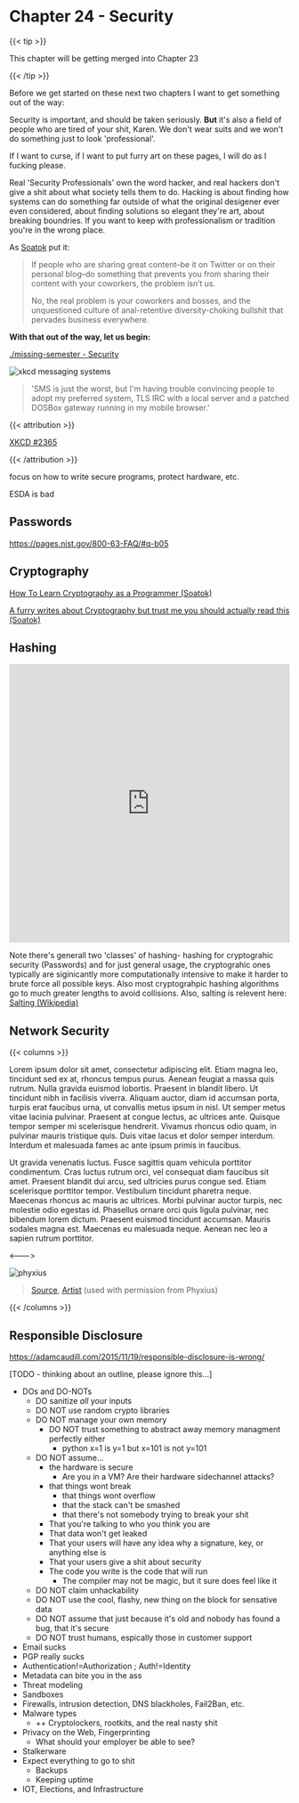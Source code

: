 # Chapter 24 - Security

{{< tip >}}

This chapter will be getting merged into Chapter 23

{{< /tip >}}

Before we get started on these next two chapters I want to get something out of the way:

Security is important, and should be taken seriously. **But** it's also a field of people who are tired of your shit, Karen. We don't wear suits and we won't do something just to look 'professional'.

If I want to curse, if I want to put furry art on these pages, I will do as I fucking please.

Real 'Security Professionals' own the word hacker, and real hackers don't give a shit about what society tells them to do. Hacking is about finding how systems can do something far outside of what the original desigener ever even considered, about finding solutions so elegant they're art, about breaking boundries. If you want to keep with professionalism or tradition you're in the wrong place.

As [Soatok](https://soatok.blog/2020/10/08/vanity-vendors-and-vulnerabilities/) put it:

> If people who are sharing great content–be it on Twitter or on their personal blog–do something that prevents you from sharing their content with your coworkers, the problem isn’t us.
>
> No, the real problem is your coworkers and bosses, and the unquestioned culture of anal-retentive diversity-choking bullshit that pervades business everywhere.

**With that out of the way, let us begin:**

[./missing-semester - Security](https://missing.csail.mit.edu/2020/security/)

![xkcd messaging systems](https://imgs.xkcd.com/comics/messaging_systems.png)

> 'SMS is just the worst, but I'm having trouble convincing people to adopt my preferred system, TLS IRC with a local server and a patched DOSBox gateway running in my mobile browser.'

{{< attribution >}}

[XKCD #2365](https://xkcd.com/2365/)

{{< /attribution >}}

focus on how to write secure programs, protect hardware, etc.

ESDA is bad

## Passwords

https://pages.nist.gov/800-63-FAQ/#q-b05

## Cryptography

[How To Learn Cryptography as a Programmer (Soatok)](https://soatok.blog/2020/06/10/how-to-learn-cryptography-as-a-programmer/)

[A furry writes about Cryptography but trust me you should actually read this (Soatok)](https://soatok.blog/2020/10/23/solving-for-why-furry-blogging-about-cryptography/)

## Hashing

<iframe width="100%" height="500" src="https://www.youtube.com/embed/S9JGmA5_unY" frameborder="0" allow="accelerometer; autoplay; clipboard-write; encrypted-media; gyroscope; picture-in-picture" allowfullscreen></iframe>

Note there's generall two 'classes' of hashing- hashing for cryptograhic security (Passwords) and for just general usage, the cryptograhic ones typically are siginicantly more computationally intensive to make it harder to brute force all possible keys. Also most cryptograhpic hashing algorithms go to much greater lengths to avoid collisions. Also, salting is relevent here: [Salting (Wikipedia)](https://en.wikipedia.org/wiki/Salt_(cryptography))

## Network Security

{{< columns >}}

Lorem ipsum dolor sit amet, consectetur adipiscing elit. Etiam magna leo, tincidunt sed ex at, rhoncus tempus purus. Aenean feugiat a massa quis rutrum. Nulla gravida euismod lobortis. Praesent in blandit libero. Ut tincidunt nibh in facilisis viverra. Aliquam auctor, diam id accumsan porta, turpis erat faucibus urna, ut convallis metus ipsum in nisl. Ut semper metus vitae lacinia pulvinar. Praesent at congue lectus, ac ultrices ante. Quisque tempor semper mi scelerisque hendrerit. Vivamus rhoncus odio quam, in pulvinar mauris tristique quis. Duis vitae lacus et dolor semper interdum. Interdum et malesuada fames ac ante ipsum primis in faucibus.

Ut gravida venenatis luctus. Fusce sagittis quam vehicula porttitor condimentum. Cras luctus rutrum orci, vel consequat diam faucibus sit amet. Praesent blandit dui arcu, sed ultricies purus congue sed. Etiam scelerisque porttitor tempor. Vestibulum tincidunt pharetra neque. Maecenas rhoncus ac mauris ac ultrices. Morbi pulvinar auctor turpis, nec molestie odio egestas id. Phasellus ornare orci quis ligula pulvinar, nec bibendum lorem dictum. Praesent euismod tincidunt accumsan. Mauris sodales magna est. Maecenas eu malesuada neque. Aenean nec leo a sapien rutrum porttitor.

<--->

![phyxius](/phyxius.jpg)

> [Source](https://furrynetwork.com/artwork/1647029/hacker-dragon/), [Artist](https://www.furaffinity.net/user/halybs/) (used with permission from Phyxius)

{{< /columns >}}

## Responsible Disclosure

https://adamcaudill.com/2015/11/19/responsible-disclosure-is-wrong/



[TODO - thinking about an outline, please ignore this...]

* DOs and DO-NOTs
  * DO sanitize *all* your inputs
  * DO NOT use random crypto libraries
  * DO NOT manage your own memory
    * DO NOT trust something to abstract away memory managment perfectly either
      * python x=1 is y=1 but x=101 is not y=101
  * DO NOT assume...
    * the hardware is secure
      * Are you in a VM? Are their hardware sidechannel attacks?
    * that things wont break
      * that things wont overflow
      * that the stack can't be smashed
      * that there's not somebody trying to break your shit
    * That you're talking to who you think you are
    * That data won't get leaked
    * That your users will have any idea why a signature, key, or anything else is
    * That your users give a shit about security
    * The code you write is the code that will run
      * The compiler may not be magic, but it sure does feel like it
  * DO NOT claim unhackability
  * DO NOT use the cool, flashy, new thing on the block for sensative data
  * DO NOT assume that just because it's old and nobody has found a bug, that it's secure
  * DO NOT trust humans, espically those in customer support
* Email sucks
* PGP really sucks
* Authentication!=Authorization ; Auth!=Identity
* Metadata can bite you in the ass
* Threat modeling
* Sandboxes
* Firewalls, intrusion detection, DNS blackholes, Fail2Ban, etc.
* Malware types
  * ++ Cryptolockers, rootkits, and the real nasty shit
* Privacy on the Web, Fingerprinting
  * What should your employer be able to see?
* Stalkerware
* Expect everything to go to shit
  * Backups
  * Keeping uptime
* IOT, Elections, and Infrastructure